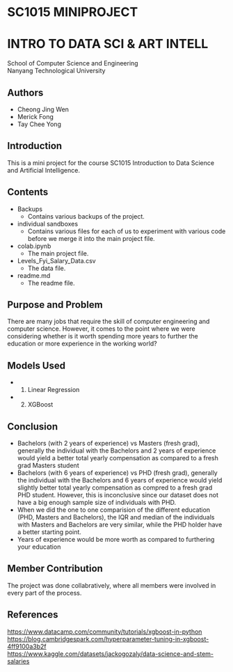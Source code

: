 # SC1015 MINIPROJECT
# INTRO TO DATA SCI & ART INTELL
School of Computer Science and Engineering  
Nanyang Technological University

## Authors
* Cheong Jing Wen
* Merick Fong
* Tay Chee Yong
## Introduction
This is a mini project for the course SC1015 Introduction to Data Science and Artificial Intelligence.
## Contents
* Backups
    * Contains various backups of the project.
* individual sandboxes
    * Contains various files for each of us to experiment with various code before we merge it into the main project file.
* colab.ipynb
    * The main project file.
* Levels_Fyi_Salary_Data.csv
    * The data file.
* readme.md
    * The readme file.
## Purpose and Problem
There are many jobs that require the skill of computer engineering and computer science. However, it comes to the point where we were considering whether is it worth spending more years to further the education or more experience in the working world?
## Models Used
* 1. Linear Regression
* 2. XGBoost 
## Conclusion 
* Bachelors (with 2 years of experience) vs Masters (fresh grad), generally the individual with the Bachelors and 2 years of experience would yield a better total yearly compensation as compared to a fresh grad Masters student 
* Bachelors (with 6 years of experience) vs PHD (fresh grad), generally the individual with the Bachelors and 6 years of experience would yield slightly better total yearly compensation as compred to a fresh grad PHD student. However, this is inconclusive since our dataset does not have a big enough sample size of individuals with PHD. 
* When we did the one to one comparision of the different education (PHD, Masters and Bachelors), the IQR and median of the individuals with Masters and Bachelors are very similar, while the PHD holder have a better starting point. 
* Years of experience would be more worth as compared to furthering your education 

## Member Contribution
The project was done collabratively, where all members were involved in every part of the process.

## References
https://www.datacamp.com/community/tutorials/xgboost-in-python
https://blog.cambridgespark.com/hyperparameter-tuning-in-xgboost-4ff9100a3b2f  
https://www.kaggle.com/datasets/jackogozaly/data-science-and-stem-salaries
